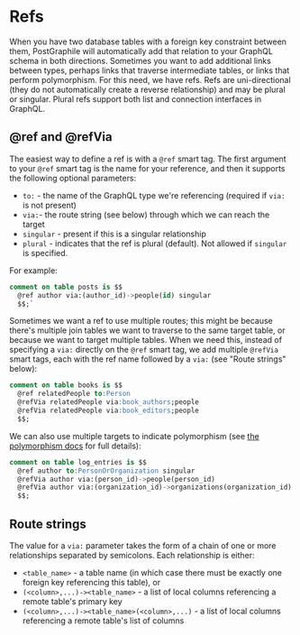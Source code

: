 # Refs

When you have two database tables with a foreign key constraint between them,
PostGraphile will automatically add that relation to your GraphQL schema in
both directions. Sometimes you want to add additional links between types,
perhaps links that traverse intermediate tables, or links that perform
polymorphism. For this need, we have refs. Refs are uni-directional (they do
not automatically create a reverse relationship) and may be plural or singular.
Plural refs support both list and connection interfaces in GraphQL.

## @ref and @refVia

The easiest way to define a ref is with a `@ref` smart tag. The first argument to your `@ref` smart tag
is the name for your reference, and then it supports the following optional parameters:

- `to:` - the name of the GraphQL type we're referencing (required if `via:` is not present)
- `via:`- the route string (see below) through which we can reach the target
- `singular` - present if this is a singular relationship
- `plural` - indicates that the ref is plural (default). Not allowed if
  `singular` is specified.

For example:

```sql
comment on table posts is $$
  @ref author via:(author_id)->people(id) singular
  $$;`
```

Sometimes we want a ref to use multiple routes; this might be because there's
multiple join tables we want to traverse to the same target table, or because
we want to target multiple tables. When we need this, instead of specifying a
`via:` directly on the `@ref` smart tag, we add multiple `@refVia` smart tags,
each with the ref name followed by a `via:` (see "Route strings" below):

```sql
comment on table books is $$
  @ref relatedPeople to:Person
  @refVia relatedPeople via:book_authors;people
  @refVia relatedPeople via:book_editors;people
  $$;
```

We can also use multiple targets to indicate polymorphism (see [the polymorphism
docs](./polymorphism) for full details):

```sql
comment on table log_entries is $$
  @ref author to:PersonOrOrganization singular
  @refVia author via:(person_id)->people(person_id)
  @refVia author via:(organization_id)->organizations(organization_id)
  $$;
```

## Route strings

The value for a `via:` parameter takes the form of a chain of one or more
relationships separated by semicolons. Each relationship is either:

- `<table_name>` - a table name (in which case there must be exactly one
  foreign key referencing this table), or
- `(<column>,...)-><table_name>` - a list of local columns referencing a
  remote table's primary key
- `(<column>,...)-><table_name>(<column>,...)` - a list of local columns
  referencing a remote table's list of columns
